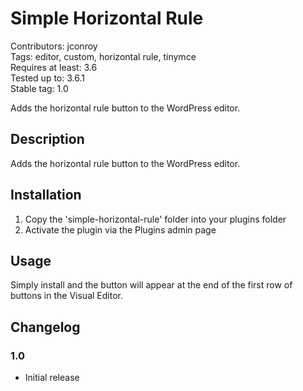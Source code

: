 # Simple Horizontal Rule #

Contributors: jconroy    
Tags: editor, custom, horizontal rule, tinymce  
Requires at least: 3.6  
Tested up to: 3.6.1  
Stable tag: 1.0

Adds the horizontal rule button to the WordPress editor.

## Description ##

Adds the horizontal rule button to the WordPress editor.


## Installation ##

1. Copy the 'simple-horizontal-rule' folder into your plugins folder
2. Activate the plugin via the Plugins admin page

## Usage ##

Simply install and the button will appear at the end of the first row of buttons in the Visual Editor.

## Changelog ##

### 1.0 ###
* Initial release

